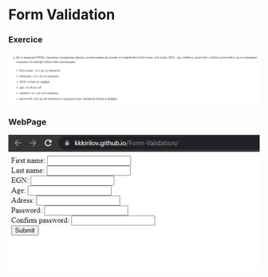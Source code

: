 # Form Validation
### Exercice

![header image](https://github.com/KKKirilov/Form-Validation/blob/master/FormValidationExercise.JPG)

### WebPage

[![1]][2]

[1]: https://github.com/KKKirilov/Form-Validation/blob/master/imagePage.JPG
[2]: https://kkkirilov.github.io/Form-Validation/{:target="_blank"}